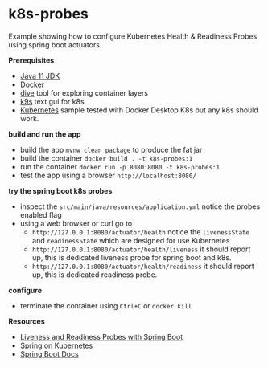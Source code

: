 # k8s-probes  

Example showing how to  configure Kubernetes Health & Readiness Probes using spring boot 
actuators.

**Prerequisites** 

* [Java 11 JDK](https://adoptopenjdk.net/) 
* [Docker](https://www.docker.com/products/docker-desktop) 
* [dive](https://github.com/wagoodman/dive) tool for exploring container layers 
* [k9s](https://github.com/derailed/k9s) text gui for k8s
* [Kubernetes](https://kubernetes.io/) sample tested with Docker Desktop K8s but any k8s should work. 

**build and run the app** 

* build the app `mvnw clean package` to produce the fat jar 
* build the container `docker build . -t k8s-probes:1` 
* run the container `docker run -p 8080:8080 -t k8s-probes:1`
* test the app using a browser `http://localhost:8080/`

**try the spring boot k8s probes**

* inspect the `src/main/java/resources/application.yml` notice the probes enabled flag
* using a web browser or curl go to 
  * `http://127.0.0.1:8080/actuator/health` notice the `livenessState` and `readinessState`
     which are designed for use Kubernetes
  * `http://127.0.0.1:8080/actuator/health/liveness` it should report up, this is dedicated 
     liveness probe for spring boot and k8s.
  * `http://127.0.0.1:8080/actuator/health/readiness` it should report up, this is dedicated 
     readiness probe.

**configure**

* terminate the container using `Ctrl+C` or `docker kill`


**Resources**
 
* [Liveness and Readiness Probes with Spring Boot](https://spring.io/blog/2020/03/25/liveness-and-readiness-probes-with-spring-boot) 
* [Spring on Kubernetes](https://spring.io/guides/topicals/spring-on-kubernetes/)
* [Spring Boot Docs](https://docs.spring.io/spring-boot/docs/2.4.0-RC1/reference/html/spring-boot-features.html#layering-docker-images) 
